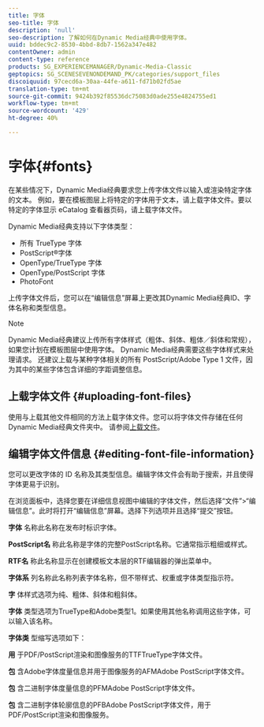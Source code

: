 ```yaml
---
title: 字体
seo-title: 字体
description: 'null'
seo-description: 了解如何在Dynamic Media经典中使用字体。
uuid: bddec9c2-8530-4bbd-8db7-1562a347e482
contentOwner: admin
content-type: reference
products: SG_EXPERIENCEMANAGER/Dynamic-Media-Classic
geptopics: SG_SCENESEVENONDEMAND_PK/categories/support_files
discoiquuid: 97cecd6a-30aa-44fe-a611-fd71b02fd5ae
translation-type: tm+mt
source-git-commit: 9424b392f85536dc75083d0ade255e4824755ed1
workflow-type: tm+mt
source-wordcount: '429'
ht-degree: 40%

---
```



# 字体{#fonts}

在某些情况下，Dynamic Media经典要求您上传字体文件以输入或渲染特定字体的文本。 例如，要在模板图层上将特定的字体用于文本，请上载字体文件。要以特定的字体显示 eCatalog 查看器页码，请上载字体文件。

Dynamic Media经典支持以下字体类型：

* 所有 TrueType 字体
* PostScript®字体
* OpenType/TrueType 字体
* OpenType/PostScript 字体
* PhotoFont

上传字体文件后，您可以在“编辑信息”屏幕上更改其Dynamic Media经典ID、字体名称和类型信息。

>[!NOTE]
>
>Dynamic Media经典建议上传所有字体样式（粗体、斜体、粗体／斜体和常规），如果您计划在模板图层中使用字体。 Dynamic Media经典需要这些字体样式来处理请求。 还建议上载与某种字体相关的所有 PostScript/Adobe Type 1 文件，因为其中的某些字体包含详细的字距调整信息。

## 上载字体文件 {#uploading-font-files}

使用与上载其他文件相同的方法上载字体文件。您可以将字体文件存储在任何Dynamic Media经典文件夹中。 请参阅[上载文件](uploading-files.md#uploading_your_files)。

## 编辑字体文件信息  {#editing-font-file-information}

您可以更改字体的 ID 名称及其类型信息。编辑字体文件会有助于搜索，并且使得字体更易于识别。

在浏览面板中，选择您要在详细信息视图中编辑的字体文件，然后选择“文件”>“编辑信息”。此时将打开“编辑信息”屏幕。选择下列选项并且选择“提交”按钮。

**字体** 名称此名称在发布时标识字体。

**PostScript名** 称此名称是字体的完整PostScript名称。它通常指示粗细或样式。

**RTF名** 称此名称显示在创建模板文本层的RTF编辑器的弹出菜单中。

**字体系** 列名称此名称列表字体名称，但不带样式、权重或字体类型指示符。

**字** 体样式选项为纯、粗体、斜体和粗斜体。

**字体** 类型选项为TrueType和Adobe类型1。如果使用其他名称调用这些字体，可以输入该名称。

**字体类** 型缩写选项如下：

**用** 于PDF/PostScript渲染和图像服务的TTFTrueType字体文件。

**包** 含Adobe字体度量信息并用于图像服务的AFMAdobe PostScript字体文件。

**包** 含二进制字体度量信息的PFMAdobe PostScript字体文件。

**包** 含二进制字体轮廓信息的PFBAdobe PostScript字体文件，用于PDF/PostScript渲染和图像服务。
